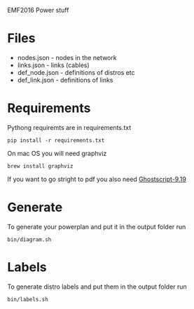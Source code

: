 EMF2016 Power stuff

Files
=====

* nodes.json - nodes in the network
* links.json - links (cables)
* def_node.json - definitions of distros etc
* def_link.json - definitions of links

Requirements
============
Pythong requiremts are in requirements.txt
```
pip install -r requirements.txt
```

On mac OS you will need graphviz
```
brew install graphviz
```

If you want to go stright to pdf you also need [Ghostscript-9.19](http://pages.uoregon.edu/koch/)

Generate
========
To generate your powerplan and put it in the output folder run
```
bin/diagram.sh
```

Labels
======
To generate distro labels and put them in the output folder run
```
bin/labels.sh
```
